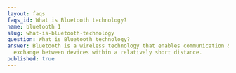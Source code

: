 ```yaml
---
layout: faqs
faqs_id: What is Bluetooth technology?
name: bluetooth 1
slug: what-is-bluetooth-technology
question: What is Bluetooth technology?
answer: Bluetooth is a wireless technology that enables communication & data
  exchange between devices within a relatively short distance.
published: true
---
```

